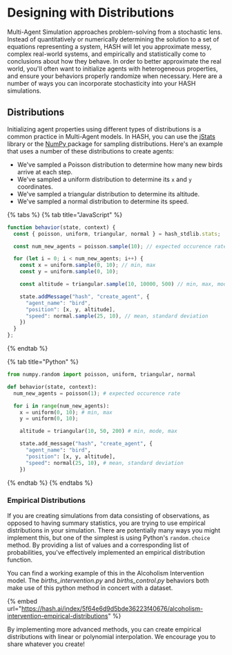 # Designing with Distributions

Multi-Agent Simulation approaches problem-solving from a stochastic lens. Instead of quantitatively or numerically determining the solution to a set of equations representing a system, HASH will let you approximate messy, complex real-world systems, and empirically and statistically come to conclusions about how they behave. In order to better approximate the real world, you'll often want to initialize agents with heterogeneous properties, and ensure your behaviors properly randomize when necessary. Here are a number of ways you can incorporate stochasticity into your HASH simulations.

## Distributions

Initializing agent properties using different types of distributions is a common practice in Multi-Agent models. In HASH, you can use the [jStats ](http://jstat.github.io/distributions.html)library or the [NumPy ](https://docs.scipy.org/doc/numpy-1.15.4/reference/routines.random.html)package for sampling distributions. Here's an example that uses a number of these distributions to create agents: 

* We've sampled a Poisson distribution to determine how many new birds arrive at each step.
* We've sampled a uniform distribution to determine its `x` and `y` coordinates.
* We've sampled a triangular distribution to determine its altitude.
* We've sampled a normal distribution to determine its speed.

{% tabs %}
{% tab title="JavaScript" %}
```javascript
function behavior(state, context) {
  const { poisson, uniform, triangular, normal } = hash_stdlib.stats;

  const num_new_agents = poisson.sample(10); // expected occurence rate

  for (let i = 0; i < num_new_agents; i++) {
    const x = uniform.sample(0, 10); // min, max
    const y = uniform.sample(0, 10);

    const altitude = triangular.sample(10, 10000, 500) // min, max, mode

    state.addMessage("hash", "create_agent", {
      "agent_name": "bird",
      "position": [x, y, altitude],
      "speed": normal.sample(25, 10), // mean, standard deviation
    })
  }
};
```
{% endtab %}

{% tab title="Python" %}
```python
from numpy.random import poisson, uniform, triangular, normal

def behavior(state, context):
  num_new_agents = poisson(1); # expected occurence rate

  for i in range(num_new_agents):
    x = uniform(0, 10); # min, max
    y = uniform(0, 10);

    altitude = triangular(10, 50, 200) # min, mode, max

    state.add_message("hash", "create_agent", {
      "agent_name": "bird",
      "position": [x, y, altitude],
      "speed": normal(25, 10), # mean, standard deviation
    })
```
{% endtab %}
{% endtabs %}

### Empirical Distributions

If you are creating simulations from data consisting of observations, as opposed to having summary statistics, you are trying to use empirical distributions in your simulation. There are potentially many ways you might implement this, but one of the simplest is using Python's `random.choice` method. By providing a list of values and a corresponding list of probabilities, you've effectively implemented an empirical distribution function. 

You can find a working example of this in the Alcoholism Intervention model. The _births\_intervention.py_ and _births\_control.py_ behaviors both make use of this python method in concert with a dataset.

{% embed url="https://hash.ai/index/5f64e6d9d5bde36223f40676/alcoholism-intervention-empirical-distributions" %}

By implementing more advanced methods, you can create empirical distributions with linear or polynomial interpolation. We encourage you to share whatever you create! 

